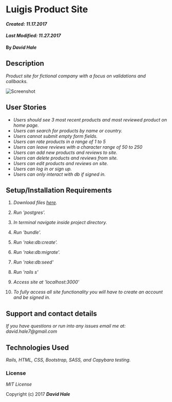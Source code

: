 # Luigis Product Site

#### _Created: 11.17.2017_
#### _Last Modified: 11.27.2017_

#### By _David Hale_

## Description

_Product site for fictional company with a focus on validations and callbacks._

![Screenshot](https://github.com/phuzisham/luigis_product/blob/master/img/cap.png "Screen Capture")

## User Stories

* _Users should see 3 most recent products and most reviewed product on home page._
* _Users can search for products by name or country._
* _Users cannot submit empty form fields._
* _Users can rate products in a range of 1 to 5_
* _Users can leave reviews with a character range of 50 to 250_
* _Users can add new products and reviews to site._
* _Users can delete products and reviews from site._
* _Users can edit products and reviews on site._
* _Users can log in or sign up._
* _Users can only interact with db if signed in._

## Setup/Installation Requirements

1. _Download files [here](https://github.com/phuzisham/luigis_product_site.git)._

2. _Run 'postgres'._

3. _In terminal navigate inside project directory._

4. _Run 'bundle'._

5. _Run 'rake:db:create'._

6. _Run 'rake:db:migrate'._

7. _Run 'rake:db:seed'_

8. _Run 'rails s'_

9. _Access site at 'localhost:3000'_

10. _To fully access all site functionality you will have to create an account and be signed in._

## Support and contact details

_If you have questions or run into any issues email me at: david.hale7@gmail.com_

## Technologies Used

_Rails, HTML, CSS, Bootstrap, SASS, and Capybara testing._

### License

*MIT License*

Copyright (c) 2017 **_David Hale_**
